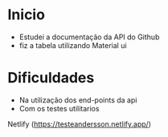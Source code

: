 
# Inicio
- Estudei a documentação da API do Github
- fiz a tabela utilizando Material ui

# Dificuldades 

- Na utilização dos end-points da api 
- Com os testes utilitarios 

Netlify (https://testeandersson.netlify.app/)